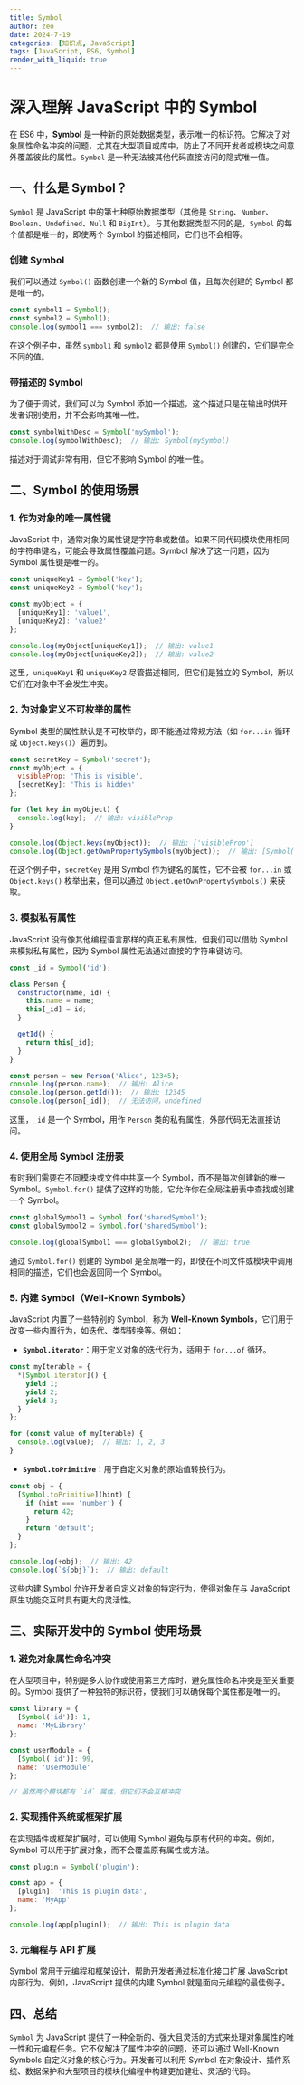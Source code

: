```yaml
---
title: Symbol
author: zeo
date: 2024-7-19
categories: [知识点, JavaScript]
tags: [JavaScript, ES6, Symbol]
render_with_liquid: true
---
```


# 深入理解 JavaScript 中的 Symbol

在 ES6 中，**Symbol** 是一种新的原始数据类型，表示唯一的标识符。它解决了对象属性命名冲突的问题，尤其在大型项目或库中，防止了不同开发者或模块之间意外覆盖彼此的属性。`Symbol` 是一种无法被其他代码直接访问的隐式唯一值。

## 一、什么是 Symbol？

`Symbol` 是 JavaScript 中的第七种原始数据类型（其他是 `String`、`Number`、`Boolean`、`Undefined`、`Null` 和 `BigInt`）。与其他数据类型不同的是，`Symbol` 的每个值都是唯一的，即使两个 Symbol 的描述相同，它们也不会相等。

### 创建 Symbol

我们可以通过 `Symbol()` 函数创建一个新的 Symbol 值，且每次创建的 Symbol 都是唯一的。

```javascript
const symbol1 = Symbol();
const symbol2 = Symbol();
console.log(symbol1 === symbol2);  // 输出: false
```

在这个例子中，虽然 `symbol1` 和 `symbol2` 都是使用 `Symbol()` 创建的，它们是完全不同的值。

### 带描述的 Symbol

为了便于调试，我们可以为 Symbol 添加一个描述，这个描述只是在输出时供开发者识别使用，并不会影响其唯一性。

```javascript
const symbolWithDesc = Symbol('mySymbol');
console.log(symbolWithDesc);  // 输出: Symbol(mySymbol)
```

描述对于调试非常有用，但它不影响 Symbol 的唯一性。

## 二、Symbol 的使用场景

### 1. 作为对象的唯一属性键

JavaScript 中，通常对象的属性键是字符串或数值。如果不同代码模块使用相同的字符串键名，可能会导致属性覆盖问题。Symbol 解决了这一问题，因为 Symbol 属性键是唯一的。

```javascript
const uniqueKey1 = Symbol('key');
const uniqueKey2 = Symbol('key');

const myObject = {
  [uniqueKey1]: 'value1',
  [uniqueKey2]: 'value2'
};

console.log(myObject[uniqueKey1]);  // 输出: value1
console.log(myObject[uniqueKey2]);  // 输出: value2
```

这里，`uniqueKey1` 和 `uniqueKey2` 尽管描述相同，但它们是独立的 Symbol，所以它们在对象中不会发生冲突。

### 2. 为对象定义不可枚举的属性

Symbol 类型的属性默认是不可枚举的，即不能通过常规方法（如 `for...in` 循环或 `Object.keys()`）遍历到。

```javascript
const secretKey = Symbol('secret');
const myObject = {
  visibleProp: 'This is visible',
  [secretKey]: 'This is hidden'
};

for (let key in myObject) {
  console.log(key);  // 输出: visibleProp
}

console.log(Object.keys(myObject));  // 输出: ['visibleProp']
console.log(Object.getOwnPropertySymbols(myObject));  // 输出: [Symbol(secret)]
```

在这个例子中，`secretKey` 是用 Symbol 作为键名的属性，它不会被 `for...in` 或 `Object.keys()` 枚举出来，但可以通过 `Object.getOwnPropertySymbols()` 来获取。

### 3. 模拟私有属性

JavaScript 没有像其他编程语言那样的真正私有属性，但我们可以借助 Symbol 来模拟私有属性，因为 Symbol 属性无法通过直接的字符串键访问。

```javascript
const _id = Symbol('id');

class Person {
  constructor(name, id) {
    this.name = name;
    this[_id] = id;
  }

  getId() {
    return this[_id];
  }
}

const person = new Person('Alice', 12345);
console.log(person.name);  // 输出: Alice
console.log(person.getId());  // 输出: 12345
console.log(person[_id]);  // 无法访问，undefined
```

这里，`_id` 是一个 Symbol，用作 `Person` 类的私有属性，外部代码无法直接访问。

### 4. 使用全局 Symbol 注册表

有时我们需要在不同模块或文件中共享一个 Symbol，而不是每次创建新的唯一 Symbol。`Symbol.for()` 提供了这样的功能，它允许你在全局注册表中查找或创建一个 Symbol。

```javascript
const globalSymbol1 = Symbol.for('sharedSymbol');
const globalSymbol2 = Symbol.for('sharedSymbol');

console.log(globalSymbol1 === globalSymbol2);  // 输出: true
```

通过 `Symbol.for()` 创建的 Symbol 是全局唯一的，即使在不同文件或模块中调用相同的描述，它们也会返回同一个 Symbol。

### 5. 内建 Symbol（Well-Known Symbols）

JavaScript 内置了一些特别的 Symbol，称为 **Well-Known Symbols**，它们用于改变一些内置行为，如迭代、类型转换等。例如：

- **`Symbol.iterator`**：用于定义对象的迭代行为，适用于 `for...of` 循环。

```javascript
const myIterable = {
  *[Symbol.iterator]() {
    yield 1;
    yield 2;
    yield 3;
  }
};

for (const value of myIterable) {
  console.log(value);  // 输出: 1, 2, 3
}
```

- **`Symbol.toPrimitive`**：用于自定义对象的原始值转换行为。

```javascript
const obj = {
  [Symbol.toPrimitive](hint) {
    if (hint === 'number') {
      return 42;
    }
    return 'default';
  }
};

console.log(+obj);  // 输出: 42
console.log(`${obj}`);  // 输出: default
```

这些内建 Symbol 允许开发者自定义对象的特定行为，使得对象在与 JavaScript 原生功能交互时具有更大的灵活性。

## 三、实际开发中的 Symbol 使用场景

### 1. 避免对象属性命名冲突

在大型项目中，特别是多人协作或使用第三方库时，避免属性命名冲突是至关重要的。Symbol 提供了一种独特的标识符，使我们可以确保每个属性都是唯一的。

```javascript
const library = {
  [Symbol('id')]: 1,
  name: 'MyLibrary'
};

const userModule = {
  [Symbol('id')]: 99,
  name: 'UserModule'
};

// 虽然两个模块都有 `id` 属性，但它们不会互相冲突
```

### 2. 实现插件系统或框架扩展

在实现插件或框架扩展时，可以使用 Symbol 避免与原有代码的冲突。例如，Symbol 可以用于扩展对象，而不会覆盖原有属性或方法。

```javascript
const plugin = Symbol('plugin');

const app = {
  [plugin]: 'This is plugin data',
  name: 'MyApp'
};

console.log(app[plugin]);  // 输出: This is plugin data
```

### 3. 元编程与 API 扩展

Symbol 常用于元编程和框架设计，帮助开发者通过标准化接口扩展 JavaScript 内部行为。例如，JavaScript 提供的内建 Symbol 就是面向元编程的最佳例子。

## 四、总结

`Symbol` 为 JavaScript 提供了一种全新的、强大且灵活的方式来处理对象属性的唯一性和元编程任务。它不仅解决了属性冲突的问题，还可以通过 Well-Known Symbols 自定义对象的核心行为。开发者可以利用 Symbol 在对象设计、插件系统、数据保护和大型项目的模块化编程中构建更加健壮、灵活的代码。